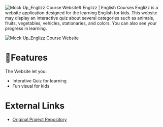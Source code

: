 ![Mock Up_Englizz Course Website](https://github.com/ameliacahyanii/Englizz-Courses-Website/assets/110214422/2dc95fe8-24ef-47a8-bf06-ee4d762bb40d)# Englizz | English Courses
Englizz is a website application designed for the learning English for kids. This website may display an interactive quiz about several categories such as animals, fruits, vegetables, vehicles, stationaries, and colors. You can also see your progress in learning.

![Mock Up_Englizz Course Website](https://github.com/ameliacahyanii/Englizz-Courses-Website/assets/110214422/c1cdd020-0ab1-4bf1-a93e-c92ae6658db3)

# 📑Features
The Website let you: 
- Interative Quiz for learning
- Fun visual for kids

# External Links
- [Original Project Repository](https://github.com/ameliacahyanii/Englizz-Courses-Website)
